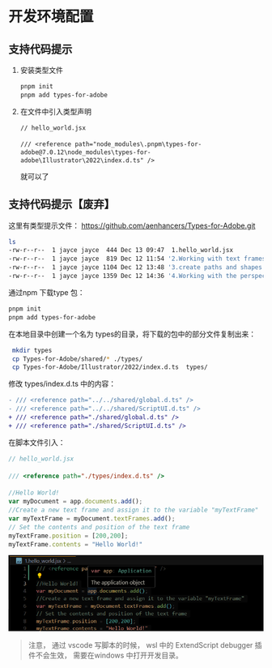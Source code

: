 # 开发环境配置



## 支持代码提示

1. 安装类型文件

   ```bash
   pnpm init 
   pnpm add types-for-adobe
   ```

2. 在文件中引入类型声明

   ```jsx\
   // hello_world.jsx
   
   /// <reference path="node_modules\.pnpm\types-for-adobe@7.0.12\node_modules\types-for-adobe\Illustrator\2022\index.d.ts" />
   
   ```

   就可以了

   







## 支持代码提示【废弃】

这里有类型提示文件： https://github.com/aenhancers/Types-for-Adobe.git

```bash
ls
-rw-r--r--  1 jayce jayce  444 Dec 13 09:47  1.hello_world.jsx
-rw-r--r--  1 jayce jayce  819 Dec 12 11:54 '2.Working with text frames.jsx'
-rw-r--r--  1 jayce jayce 1104 Dec 12 13:48 '3.create paths and shapes.jsx'
-rw-r--r--  1 jayce jayce 1359 Dec 12 14:36 '4.Working with the perspective grid.jsx'
```



通过npm 下载type 包：
```bash
pnpm init 
pnpm add types-for-adobe
```



在本地目录中创建一个名为 types的目录，将下载的包中的部分文件复制出来：

```bash
 mkdir types
 cp Types-for-Adobe/shared/* ./types/
 cp Types-for-Adobe/Illustrator/2022/index.d.ts  types/
```



修改 types/index.d.ts 中的内容：
```diff
- /// <reference path="../../shared/global.d.ts" />
- /// <reference path="../../shared/ScriptUI.d.ts" />
+ /// <reference path="./shared/global.d.ts" />
+ /// <reference path="./shared/ScriptUI.d.ts" />
```



在脚本文件引入：

```jsx
// hello_world.jsx

/// <reference path="./types/index.d.ts" />

//Hello World!
var myDocument = app.documents.add();
//Create a new text frame and assign it to the variable "myTextFrame"
var myTextFrame = myDocument.textFrames.add();
// Set the contents and position of the text frame
myTextFrame.position = [200,200];
myTextFrame.contents = "Hello World!"
```

![image-20231215102053832](./assets/image-20231215102053832.png)





> 注意， 通过 vscode 写脚本的时候， wsl 中的 ExtendScript debugger 插件不会生效， 需要在windows 中打开开发目录。 









